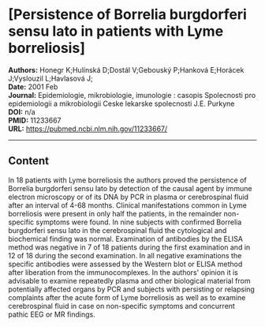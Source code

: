 # [Persistence of Borrelia burgdorferi sensu lato in patients with Lyme borreliosis]

**Authors:** Honegr K;Hulínská D;Dostál V;Gebouský P;Hanková E;Horácek J;Vyslouzil L;Havlasová J;  
**Date:** 2001 Feb  
**Journal:** Epidemiologie, mikrobiologie, imunologie : casopis Spolecnosti pro epidemiologii a mikrobiologii Ceske lekarske spolecnosti J.E. Purkyne  
**DOI:** n/a  
**PMID:** 11233667  
**URL:** https://pubmed.ncbi.nlm.nih.gov/11233667/

---

## Content

In 18 patients with Lyme borreliosis the authors proved the persistence of Borrelia burgdorferi sensu lato by detection of the causal agent by immune electron microscopy or of its DNA by PCR in plasma or cerebrospinal fluid after an interval of 4-68 months. Clinical manifestations common in Lyme borreliosis were present in only half the patients, in the remainder non-specific symptoms were found. In nine subjects with confirmed Borrelia burgdorferi sensu lato in the cerebrospinal fluid the cytological and biochemical finding was normal. Examination of antibodies by the ELISA method was negative in 7 of 18 patients during the first examination and in 12 of 18 during the second examination. In all negative examinations the specific antibodies were assessed by the Western blot or ELISA method after liberation from the immunocomplexes. In the authors' opinion it is advisable to examine repeatedly plasma and other biological material from potentially affected organs by PCR and subjects with persisting or relapsing complaints after the acute form of Lyme borreliosis as well as to examine cerebrospinal fluid in case on non-specific symptoms and concurrent pathic EEG or MR findings.
